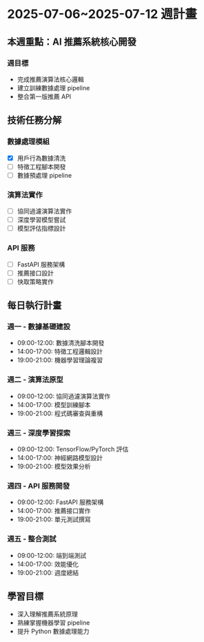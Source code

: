 # 2025-07-06~2025-07-12 週計畫

## 本週重點：AI 推薦系統核心開發

### 週目標
- 完成推薦演算法核心邏輯
- 建立訓練數據處理 pipeline  
- 整合第一版推薦 API

## 技術任務分解

### 數據處理模組
- [x] 用戶行為數據清洗
- [ ] 特徵工程腳本開發
- [ ] 數據預處理 pipeline

### 演算法實作
- [ ] 協同過濾演算法實作
- [ ] 深度學習模型嘗試
- [ ] 模型評估指標設計

### API 服務
- [ ] FastAPI 服務架構
- [ ] 推薦接口設計
- [ ] 快取策略實作

## 每日執行計畫

### 週一 - 數據基礎建設
- 09:00-12:00: 數據清洗腳本開發
- 14:00-17:00: 特徵工程邏輯設計
- 19:00-21:00: 機器學習理論複習

### 週二 - 演算法原型
- 09:00-12:00: 協同過濾演算法實作
- 14:00-17:00: 模型訓練腳本
- 19:00-21:00: 程式碼審查與重構

### 週三 - 深度學習探索  
- 09:00-12:00: TensorFlow/PyTorch 評估
- 14:00-17:00: 神經網路模型設計
- 19:00-21:00: 模型效果分析

### 週四 - API 服務開發
- 09:00-12:00: FastAPI 服務架構
- 14:00-17:00: 推薦接口實作
- 19:00-21:00: 單元測試撰寫

### 週五 - 整合測試
- 09:00-12:00: 端到端測試
- 14:00-17:00: 效能優化
- 19:00-21:00: 週度總結

## 學習目標
- 深入理解推薦系統原理
- 熟練掌握機器學習 pipeline
- 提升 Python 數據處理能力
